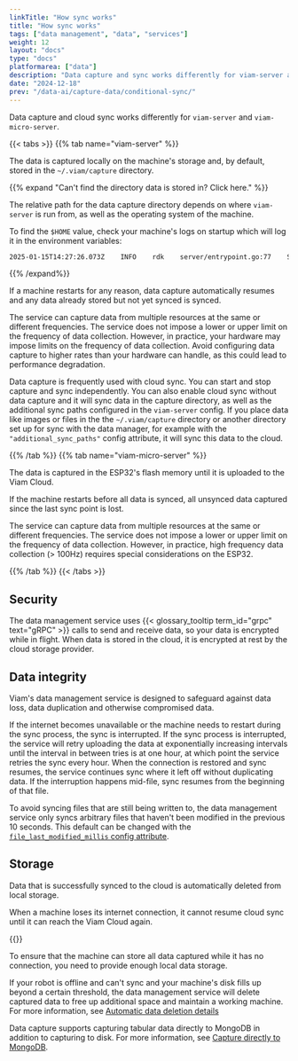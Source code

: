 ```yaml
---
linkTitle: "How sync works"
title: "How sync works"
tags: ["data management", "data", "services"]
weight: 12
layout: "docs"
type: "docs"
platformarea: ["data"]
description: "Data capture and sync works differently for viam-server and viam-micro-server."
date: "2024-12-18"
prev: "/data-ai/capture-data/conditional-sync/"
---
```


Data capture and cloud sync works differently for `viam-server` and `viam-micro-server`.

{{< tabs >}}
{{% tab name="viam-server" %}}

The data is captured locally on the machine's storage and, by default, stored in the `~/.viam/capture` directory.

{{% expand "Can't find the directory data is stored in? Click here." %}}

The relative path for the data capture directory depends on where `viam-server` is run from, as well as the operating system of the machine.

To find the `$HOME` value, check your machine's logs on startup which will log it in the environment variables:

```sh
2025-01-15T14:27:26.073Z    INFO    rdk    server/entrypoint.go:77    Starting viam-server with following environment variables    {"HOME":"/home/johnsmith"}
```

{{% /expand%}}

If a machine restarts for any reason, data capture automatically resumes and any data already stored but not yet synced is synced.

The service can capture data from multiple resources at the same or different frequencies.
The service does not impose a lower or upper limit on the frequency of data collection.
However, in practice, your hardware may impose limits on the frequency of data collection.
Avoid configuring data capture to higher rates than your hardware can handle, as this could lead to performance degradation.

Data capture is frequently used with cloud sync.
You can start and stop capture and sync independently.
You can also enable cloud sync without data capture and it will sync data in the capture directory, as well as the additional sync paths configured in the `viam-server` config.
If you place data like images or files in the the `~/.viam/capture` directory or another directory set up for sync with the data manager, for example with the `"additional_sync_paths"` config attribute, it will sync this data to the cloud.

{{% /tab %}}
{{% tab name="viam-micro-server" %}}

The data is captured in the ESP32's flash memory until it is uploaded to the Viam Cloud.

If the machine restarts before all data is synced, all unsynced data captured since the last sync point is lost.

The service can capture data from multiple resources at the same or different frequencies.
The service does not impose a lower or upper limit on the frequency of data collection.
However, in practice, high frequency data collection (> 100Hz) requires special considerations on the ESP32.

{{% /tab %}}
{{< /tabs >}}

## Security

The data management service uses {{< glossary_tooltip term_id="grpc" text="gRPC" >}} calls to send and receive data, so your data is encrypted while in flight.
When data is stored in the cloud, it is encrypted at rest by the cloud storage provider.

## Data integrity

Viam's data management service is designed to safeguard against data loss, data duplication and otherwise compromised data.

If the internet becomes unavailable or the machine needs to restart during the sync process, the sync is interrupted.
If the sync process is interrupted, the service will retry uploading the data at exponentially increasing intervals until the interval in between tries is at one hour, at which point the service retries the sync every hour.
When the connection is restored and sync resumes, the service continues sync where it left off without duplicating data.
If the interruption happens mid-file, sync resumes from the beginning of that file.

To avoid syncing files that are still being written to, the data management service only syncs arbitrary files that haven't been modified in the previous 10 seconds.
This default can be changed with the [`file_last_modified_millis` config attribute](/data-ai/capture-data/capture-sync/).

## Storage

Data that is successfully synced to the cloud is automatically deleted from local storage.

When a machine loses its internet connection, it cannot resume cloud sync until it can reach the Viam Cloud again.

{{<imgproc src="/services/data/data_management.png" resize="x1100" declaredimensions=true alt="Data is captured on the machine, uploaded to the cloud, and then deleted off local storage." class="imgzoom" >}}

To ensure that the machine can store all data captured while it has no connection, you need to provide enough local data storage.

If your robot is offline and can't sync and your machine's disk fills up beyond a certain threshold, the data management service will delete captured data to free up additional space and maintain a working machine.
For more information, see [Automatic data deletion details](/data-ai/capture-data/capture-sync/#click-for-more-automatic-data-deletion-details)

Data capture supports capturing tabular data directly to MongoDB in addition to capturing to disk.
For more information, see [Capture directly to MongoDB](/data-ai/capture-data/capture-sync/#capture-directly-to-mongodb).
